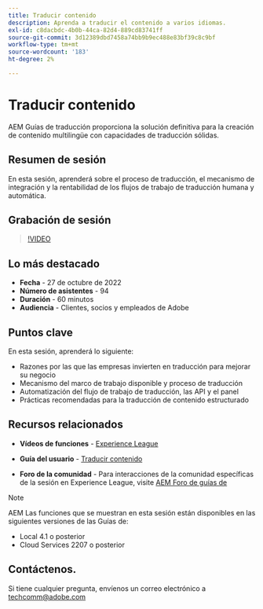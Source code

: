 ```yaml
---
title: Traducir contenido
description: Aprenda a traducir el contenido a varios idiomas.
exl-id: c8dacbdc-4b0b-44ca-82d4-889cd83741ff
source-git-commit: 3d12389dbd7458a74bb9b9ec488e83bf39c8c9bf
workflow-type: tm+mt
source-wordcount: '183'
ht-degree: 2%

---
```


# Traducir contenido

AEM Guías de traducción proporciona la solución definitiva para la creación de contenido multilingüe con capacidades de traducción sólidas.

## Resumen de sesión

En esta sesión, aprenderá sobre el proceso de traducción, el mecanismo de integración y la rentabilidad de los flujos de trabajo de traducción humana y automática.

## Grabación de sesión

>[!VIDEO](https://video.tv.adobe.com/v/3414140/translation-aem-guides?quality=12&learn=on)

## Lo más destacado

- **Fecha** - 27 de octubre de 2022
- **Número de asistentes** - 94
- **Duración** - 60 minutos
- **Audiencia** - Clientes, socios y empleados de Adobe

## Puntos clave

En esta sesión, aprenderá lo siguiente:
- Razones por las que las empresas invierten en traducción para mejorar su negocio
- Mecanismo del marco de trabajo disponible y proceso de traducción
- Automatización del flujo de trabajo de traducción, las API y el panel
- Prácticas recomendadas para la traducción de contenido estructurado

## Recursos relacionados

- **Vídeos de funciones** -  [Experience League](https://experienceleague.adobe.com/docs/experience-manager-guides-learn/videos/advanced-user-guide/overview.html?lang=en)

- **Guía del usuario** - [Traducir contenido](https://help.adobe.com/en_US/xml-documentation-for-adobe-experience-manager/index.html#t=DXML-master-map%2Ftranslation.html)

- **Foro de la comunidad** - Para interacciones de la comunidad específicas de la sesión en Experience League, visite [AEM Foro de guías de](https://experienceleaguecommunities.adobe.com/t5/experience-manager-guides/bd-p/xml-documentation-discussions)

>[!NOTE]
>
> AEM Las funciones que se muestran en esta sesión están disponibles en las siguientes versiones de las Guías de:
> - Local 4.1 o posterior
> - Cloud Services 2207 o posterior


## Contáctenos.

Si tiene cualquier pregunta, envíenos un correo electrónico a <techcomm@adobe.com>
